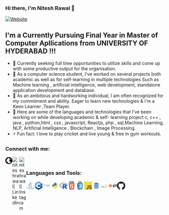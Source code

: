 ### Hi there, I'm Nitesh Rawal  👋

[![Website](https://img.shields.io/website?label=niteshrawal&style=for-the-badge&url=https%3A%2F%2Fniteshrawal)](https://niteshrawal12.github.io/niteshrawal12/)


## I'm a Currently Pursuing Final Year in Master of Computer Apllications from UNIVERSITY OF HYDERABAD !!!

- 🔭 Currently seeking full time opportunities to utilize skills and come up with some productive output for the organisation.
- 🌱 As a computer science student, I've worked on several projects both academic as well as for self-learning in multiple technologies Such as Machine learning , artificial intelligence, web development, standalone application development and database. 
- 👯 As an ambitious and hardworking individual, I am often recognized for my commitment and ability. Eager to learn new technologies & i'm a Keen Learner ,Team Player.
- 🥅 Here are some of the languages and technologies that I've been working on while developing academic & self- learning project
c, c++ , java , python,html , css , javascript, Reactjs, php , sql,Machine Learning, NLP, Artificial Intelligence , Blockchain , Image Processing.
- ⚡ Fun fact: I love to play cricket and live young & free in gym workouts.


### Connect with me:

[<img align="left" alt="portfolio" width="22px" src="https://raw.githubusercontent.com/iconic/open-iconic/master/svg/globe.svg" />][website]
[<img align="left" alt="niteshrawal| LinkedIn" width="22px" src="https://cdn.jsdelivr.net/npm/simple-icons@v3/icons/linkedin.svg" />][linkedin]
[<img align="left" alt="niteshrawal| Instagram" width="22px" src="https://cdn.jsdelivr.net/npm/simple-icons@v3/icons/instagram.svg" />][instagram]

<br />

### Languages and Tools:

[<img align="left" alt="C" width="26px" src="https://raw.githubusercontent.com/github/explore/80688e429a7d4ef2fca1e82350fe8e3517d3494d/topics/c/c.png" />][website]
[<img align="left" alt="C" width="26px" src="https://raw.githubusercontent.com/github/explore/80688e429a7d4ef2fca1e82350fe8e3517d3494d/topics/cpp/cpp.png" />][website]
[<img align="left" alt="C" width="26px" src="https://raw.githubusercontent.com/github/explore/80688e429a7d4ef2fca1e82350fe8e3517d3494d/topics/java/java.png" />][website]
[<img align="left" alt="C" width="26px" src="https://raw.githubusercontent.com/github/explore/80688e429a7d4ef2fca1e82350fe8e3517d3494d/topics/python/python.png" />][website]
[<img align="left" alt="C" width="26px" src="https://raw.githubusercontent.com/github/explore/80688e429a7d4ef2fca1e82350fe8e3517d3494d/topics/r/r.png" />][website]
[<img align="left" alt="HTML5" width="26px" src="https://raw.githubusercontent.com/github/explore/80688e429a7d4ef2fca1e82350fe8e3517d3494d/topics/html/html.png" />][website]
[<img align="left" alt="CSS3" width="26px" src="https://raw.githubusercontent.com/github/explore/80688e429a7d4ef2fca1e82350fe8e3517d3494d/topics/css/css.png" />][website]
[<img align="left" alt="JavaScript" width="26px" src="https://raw.githubusercontent.com/github/explore/80688e429a7d4ef2fca1e82350fe8e3517d3494d/topics/javascript/javascript.png" />][website]
[<img align="left" alt="SQL" width="26px" src="https://raw.githubusercontent.com/github/explore/80688e429a7d4ef2fca1e82350fe8e3517d3494d/topics/sql/sql.png" />][website]
[<img align="left" alt="MySQL" width="26px" src="https://raw.githubusercontent.com/github/explore/80688e429a7d4ef2fca1e82350fe8e3517d3494d/topics/mysql/mysql.png" />][website]
[<img align="left" alt="Git" width="26px" src="https://raw.githubusercontent.com/github/explore/80688e429a7d4ef2fca1e82350fe8e3517d3494d/topics/git/git.png" />][website]
[<img align="left" alt="GitHub" width="26px" src="https://raw.githubusercontent.com/github/explore/78df643247d429f6cc873026c0622819ad797942/topics/github/github.png" />][website]


<br />
<br />



[website]: https://github.com/niteshrawal12/niteshrawal12
[instagram]: https://www.instagram.com/nitesh.rawal
[linkedin]: https://www.linkedin.com/in/nitesh-rawal-50923b199/

